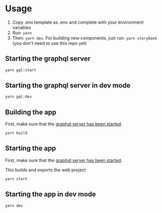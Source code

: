 # Usage
1. Copy .env.template as .env and complete with your environment variables
2. Run: `yarn`
3. Then: `yarn dev`.
   For building new components, just run:
   `yarn storybook` (you don't need to use this repo yet)
   

## Starting the graphql server

```bash
yarn gql:start
```

## Starting the graphql server in dev mode

```bash
yarn gql:dev
```

## Building the app

First, make sure that the [graphql server has been started](#starting-the-graphql-server-in-dev-mode).

```bash
yarn build
```

## Starting the app

First, make sure that the [graphql server has been started](#starting-the-graphql-server).

This builds and exports the web project

```bash
yarn start
```

## Starting the app in dev mode

```bash
yarn dev
```

